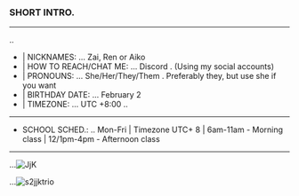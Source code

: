 ### SHORT INTRO.
___
..
- | NICKNAMES: ...   Zai, Ren or Aiko
- | HOW TO REACH/CHAT ME: ...   Discord . (Using my social accounts)
- | PRONOUNS: ...   She/Her/They/Them . Preferably they, but use she if you want
- | BIRTHDAY DATE: ...   February 2
- | TIMEZONE: ...   UTC +8:00
..
___
- SCHOOL SCHED.: 
..
Mon-Fri | Timezone UTC+ 8 |  6am-11am - Morning class | 12/1pm-4pm - Afternoon class
___
...![JjK](https://github.com/6illusions/KuroJenji/assets/148338376/81f70df3-fc87-4e47-8fc0-04dd4a40a0c5)


...![s2jjktrio](https://github.com/6illusions/KuroJenji/assets/148338376/9287c0f1-388f-419e-9d6a-defc96abacb1)


<!--
**go1qjo/go1qjo** is a ✨ _special_ ✨ repository because its `README.md` (this file) appears on your GitHub profile.

Here are some ideas to get you started:

- 🔭 I’m currently working on ...
- 🌱 I’m currently learning ...
- 👯 I’m looking to collaborate on ...
- 🤔 I’m looking for help with ...
- 💬 Ask me about ...
- 📫 How to reach me: ...
- 😄 Pronouns: ...
- ⚡ Fun fact: ...
-->
